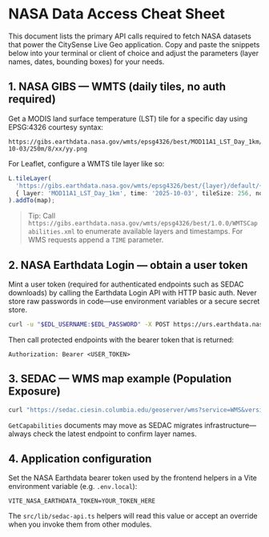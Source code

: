 # NASA Data Access Cheat Sheet

This document lists the primary API calls required to fetch NASA datasets that power the CitySense Live Geo application. Copy and paste the snippets below into your terminal or client of choice and adjust the parameters (layer names, dates, bounding boxes) for your needs.

## 1. NASA GIBS — WMTS (daily tiles, no auth required)

Get a MODIS land surface temperature (LST) tile for a specific day using EPSG:4326 courtesy syntax:

```
https://gibs.earthdata.nasa.gov/wmts/epsg4326/best/MOD11A1_LST_Day_1km/default/2025-10-03/250m/8/xx/yy.png
```

For Leaflet, configure a WMTS tile layer like so:

```ts
L.tileLayer(
  'https://gibs.earthdata.nasa.gov/wmts/epsg4326/best/{layer}/default/{time}/250m/{z}/{y}/{x}.png',
  { layer: 'MOD11A1_LST_Day_1km', time: '2025-10-03', tileSize: 256, noWrap: true, attribution: 'NASA GIBS' }
).addTo(map);
```

> Tip: Call `https://gibs.earthdata.nasa.gov/wmts/epsg4326/best/1.0.0/WMTSCapabilities.xml` to enumerate available layers and timestamps. For WMS requests append a `TIME` parameter.

## 2. NASA Earthdata Login — obtain a user token

Mint a user token (required for authenticated endpoints such as SEDAC downloads) by calling the Earthdata Login API with HTTP basic auth. Never store raw passwords in code—use environment variables or a secure secret store.

```bash
curl -u "$EDL_USERNAME:$EDL_PASSWORD" -X POST https://urs.earthdata.nasa.gov/api/users/tokens
```

Then call protected endpoints with the bearer token that is returned:

```
Authorization: Bearer <USER_TOKEN>
```

## 3. SEDAC — WMS map example (Population Exposure)

```bash
curl "https://sedac.ciesin.columbia.edu/geoserver/wms?service=WMS&version=1.3.0&request=GetMap&layers=gpw-v4:gpw-v4-population-density_2020&bbox=...&crs=EPSG:4326&width=1024&height=512&styles=&format=image/png"
```

`GetCapabilities` documents may move as SEDAC migrates infrastructure—always check the latest endpoint to confirm layer names.

## 4. Application configuration

Set the NASA Earthdata bearer token used by the frontend helpers in a Vite environment variable (e.g. `.env.local`):

```
VITE_NASA_EARTHDATA_TOKEN=YOUR_TOKEN_HERE
```

The `src/lib/sedac-api.ts` helpers will read this value or accept an override when you invoke them from other modules.
